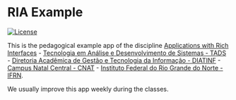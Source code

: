 RIA Example
=======
[![License](http://img.shields.io/:license-apache-blue.svg)](http://www.apache.org/licenses/LICENSE-2.0.html)

This is the pedagogical example app of the discipline [Applications with Rich Interfaces](https://github.com/persapiens-classes/ifrn-ria) - [Tecnologia em Análise e Desenvolvimento de Sistemas - TADS](https://sites.google.com/escolar.ifrn.edu.br/diatinf/cursos/superiores/an%C3%A1lise-e-desenvolvimento-de-sistemas?authuser=0) - [Diretoria Acadêmica de Gestão e Tecnologia da Informação - DIATINF](https://diatinf.ifrn.edu.br) - [Campus Natal Central - CNAT](https://portal.ifrn.edu.br/campus/natalcentral) - [Instituto Federal do Rio Grande do Norte - IFRN](https://portal.ifrn.edu.br/).

We usually improve this app weekly during the classes.
